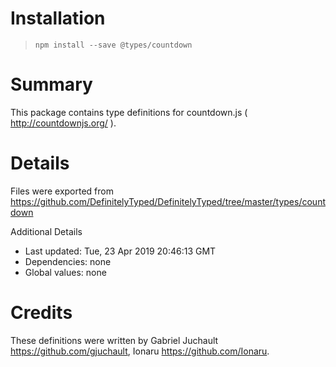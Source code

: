 # Installation
> `npm install --save @types/countdown`

# Summary
This package contains type definitions for countdown.js ( http://countdownjs.org/ ).

# Details
Files were exported from https://github.com/DefinitelyTyped/DefinitelyTyped/tree/master/types/countdown

Additional Details
 * Last updated: Tue, 23 Apr 2019 20:46:13 GMT
 * Dependencies: none
 * Global values: none

# Credits
These definitions were written by Gabriel Juchault <https://github.com/gjuchault>, Ionaru <https://github.com/Ionaru>.
